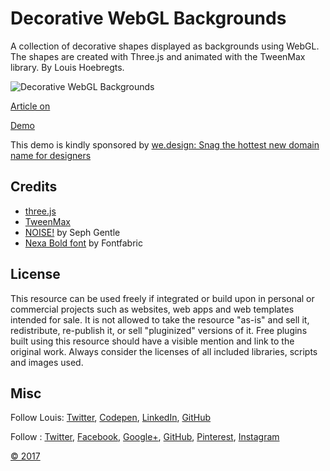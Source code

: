 # Decorative WebGL Backgrounds

A collection of decorative shapes displayed as backgrounds using WebGL. The shapes are created with Three.js and animated with the TweenMax library. By Louis Hoebregts.

![Decorative WebGL Backgrounds](https://tympanus.net//wp-content/uploads/2017/11/DecorativeWebGLBackgrounds_Featured.jpg)

[Article on](https://tympanus.net//?p=33168)

[Demo](http://tympanus.net/Development/DecorativeBackgrounds/)

This demo is kindly sponsored by [we.design: Snag the hottest new domain name for designers](http://go.thoughtleaders.io/TLD211117)

## Credits

- [three.js](https://threejs.org/)
- [TweenMax](https://greensock.com/tweenmax)
- [NOISE!](https://github.com/josephg/noisejs) by Seph Gentle
- [Nexa Bold font](https://www.fontspring.com/fonts/fontfabric/nexa/nexa-bold-free) by Fontfabric

## License

This resource can be used freely if integrated or build upon in personal or commercial projects such as websites, web apps and web templates intended for sale. It is not allowed to take the resource "as-is" and sell it, redistribute, re-publish it, or sell "pluginized" versions of it. Free plugins built using this resource should have a visible mention and link to the original work. Always consider the licenses of all included libraries, scripts and images used.

## Misc

Follow Louis: [Twitter](https://twitter.com/Mamboleoo), [Codepen](https://codepen.io/Mamboleoo/), [LinkedIn](https://www.linkedin.com/in/mamboleoo/), [GitHub](https://github.com/mamboleoo)

Follow : [Twitter](http://www.twitter.com/), [Facebook](http://www.facebook.com/), [Google+](https://plus.google.com/101095823814290637419), [GitHub](https://github.com/), [Pinterest](http://www.pinterest.com//), [Instagram](https://www.instagram.com/ss/)

[©  2017](http://www..com)
